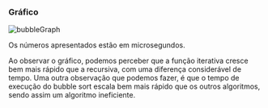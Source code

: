 ### Gráfico
![bubbleGraph](https://i.ibb.co/Wg3gpb7/bubble-Graph.png)

Os números apresentados estão em microsegundos. 

Ao observar o gráfico, podemos perceber que a função iterativa cresce bem mais rápido que a recursiva, com uma diferença considerável de tempo. Uma outra observação que podemos fazer, é que o tempo de
execução do bubble sort escala bem mais rápido que os outros algoritmos, sendo assim um algoritmo ineficiente.
